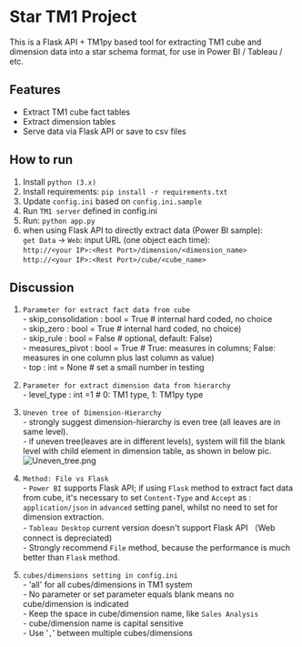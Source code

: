 # Star TM1 Project

This is a Flask API + TM1py based tool for extracting TM1 cube and dimension data into a star schema format, for use in Power BI / Tableau / etc.

## Features
- Extract TM1 cube fact tables
- Extract dimension tables
- Serve data via Flask API or save to csv files

## How to run
1. Install `python (3.x)`
2. Install requirements: `pip install -r requirements.txt`
3. Update `config.ini` based on `config.ini.sample`
4. Run `TM1 server` defined in config.ini
5. Run: `python app.py`
6. when using Flask API to directly extract data (Power BI sample):  
	`get Data` -> `Web`:
	input URL (one object each time):  
	`http://<your IP>:<Rest Port>/dimension/<dimension_name>`  
	`http://<your IP>:<Rest Port>/cube/<cube_name>`  

## Discussion
1.  `Parameter for extract fact data from cube`  
		- skip_consolidation : bool  = True          # internal hard coded, no choice  
		- skip_zero : bool = True                         # internal hard coded, no choice)  
		- skip_rule : bool = False                         # optional, default: False)  
		- measures_pivot : bool = True               # True: measures in columns; False: measures in one column plus last column as value)  
		- top : int = None                                   # set a small number in testing  

2.  `Parameter for extract dimension data from hierarchy`  
		 - level_type : int =1                               # 0: TM1 type, 1: TM1py type       

3. `Uneven tree of Dimension-Hierarchy`  
		- strongly suggest dimension-hierarchy is even tree (all leaves are in same level).  
		- if uneven tree(leaves are in different levels), system will fill the blank level with child element in dimension table, as shown in below pic.	![Uneven_tree.png](D:\ibm\tm1py_flask_api\Uneven_tree.png)  
4. `Method: File vs Flask`  
		 - `Power BI` supports Flask API; if using `Flask` method to extract fact data from cube, it's necessary to set `Content-Type` and `Accept` as : `application/json` in `advanced` setting panel, whilst no need to set for dimension extraction.  
		 - `Tableau Desktop` current version doesn't support Flask API （Web connect is depreciated)  
		 - Strongly recommend `File` method, because the performance is much better than  `Flask` method.  
		
5. `cubes/dimensions setting in config.ini`  
		- 'all' for all cubes/dimensions in TM1 system  
		- No parameter or set parameter equals blank means no cube/dimension is indicated  
		- Keep the space in cube/dimension name, like `Sales Analysis`  
		- cube/dimension name is capital sensitive  
		- Use '`,`' between multiple cubes/dimensions  
